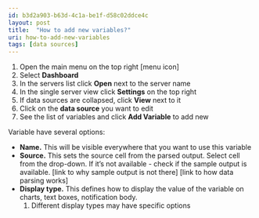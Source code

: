 ```yaml
---
id: b3d2a903-b63d-4c1a-be1f-d58c02ddce4c
layout: post
title:  "How to add new variables?"
uri: how-to-add-new-variables
tags: [data sources]
---
```


1.  Open the main menu on the top right \[menu icon\]
2.  Select **Dashboard**
3.  In the servers list click **Open** next to the server name
4.  In the single server view click **Settings** on the top right
5.  If data sources are collapsed, click **View** next to it
6.  Click on the **data source** you want to edit
7.  See the list of variables and click **Add Variable** to add new

<!--more-->

Variable have several options:

*   **Name.** This will be visible everywhere that you want to use this variable
*   **Source.** This sets the source cell from the parsed output. Select cell from the drop-down. If it’s not available - check if the sample output is available. \[link to why sample output is not there\] \[link to how data parsing works\]
*   **Display type.** This defines how to display the value of the variable on charts, text boxes, <wiki>notification</wiki> body.
    1.  Different display types may have specific options